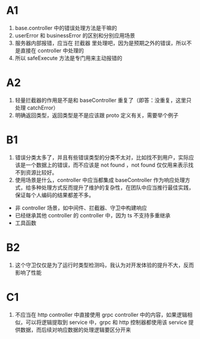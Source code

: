 # A1
1. base.controller 中的错误处理方法是干嘛的
2. userError 和 businessError 的区别和分别应用场景
3. 服务器内部报错，应当在 拦截器 里处理吧，因为是预期之外的错误，所以不是直接在 controller 中处理的
4. 所以 safeExecute 方法是专门用来主动报错的

# A2
1. 轻量拦截器的作用是不是和 baseController 重复了（即答：没重复，这里只 处理 catchError）
2. 明确返回类型，返回类型是不是应该跟 proto 定义有关，需要举个例子

# B1
1. 错误分类太多了，并且有些错误类型的分类不太对，比如找不到用户，实际应该是一个数据上的错误，而不应该是 not found ，not found 仅仅用来表示找不到资源比较好。
2. 使用场景是什么，controller 中应当都集成 baseController 作为响应处理方式，给多种处理方式反而提升了维护的复杂性，在团队中应当推行最佳实践，保证每个人编码的结果都差不多。
  - 非 controller 场景，如中间件、拦截器、守卫中构建响应
  - 已经继承其他 controller 的 controller 中，因为 ts 不支持多重继承
  - 工具函数

# B2
1. 这个守卫仅仅是为了运行时类型检测吗，我认为对开发体验的提升不大，反而影响了性能

# C1
1. 不应当在 http controller 中直接使用 grpc controller 中的内容，如果逻辑相似，可以将逻辑提取到 service 中，grpc 和 http 控制器都使用该 service 提供数据，而后续对响应数据的处理逻辑要区分开来